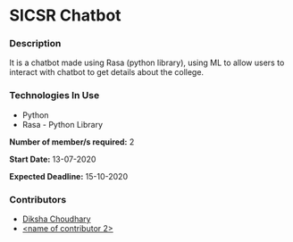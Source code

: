 # **SICSR Chatbot**

### **Description**
It is a chatbot made using Rasa (python library), using ML to allow users to interact with chatbot to get details about the college.

### **Technologies In Use**
* Python
* Rasa - Python Library
<!-- To add more technologies use the same format! -->

**Number of member/s required:** 2

**Start Date:**  13-07-2020
  
**Expected Deadline:** 15-10-2020
### **Contributors**
* [Diksha Choudhary](github.com/Diksha0510)
* [<name of contributor 2>](github.com/krAshwin)
<!-- To add more contributors use the same format! -->
